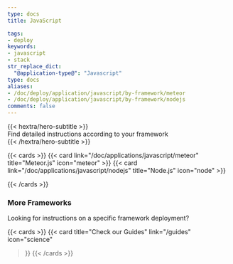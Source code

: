 ```yaml
---
type: docs
title: JavaScript

tags:
- deploy
keywords:
- javascript
- stack
str_replace_dict:
  "@application-type@": "Javascript"
type: docs
aliases:
- /doc/deploy/application/javascript/by-framework/meteor
- /doc/deploy/application/javascript/by-framework/nodejs
comments: false
---
```

<div class="mb-12">
{{< hextra/hero-subtitle >}}
<br>
  Find detailed instructions according to your framework&nbsp;<br class="sm:block hidden" />
{{< /hextra/hero-subtitle >}}
</div>

{{< cards >}}
  {{< card link="/doc/applications/javascript/meteor" title="Meteor.js" icon="meteor" >}}
  {{< card link="/doc/applications/javascript/nodejs" title="Node.js" icon="node" >}}
  
{{< /cards >}}

### More Frameworks

Looking for instructions on a specific framework deployment?

{{< cards >}}
{{< card
    title="Check our Guides"
    link="/guides"
    icon="science"
  >}}
  {{< /cards >}}